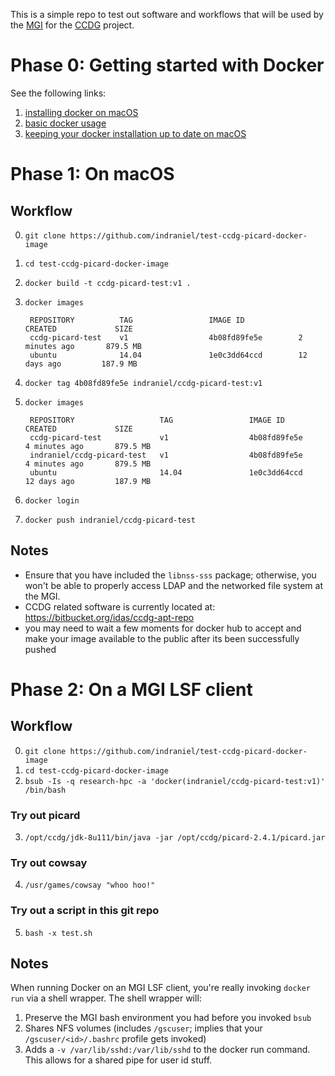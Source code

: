 This is a simple repo to test out software and workflows that will be used by the [MGI][0] for the [CCDG][4] project.

# Phase 0: Getting started with Docker

See the following links:

1.  [installing docker on macOS][1]
2.  [basic docker usage][2]
3.  [keeping your docker installation up to date on macOS][3]

# Phase 1: On macOS

## Workflow

0. `git clone https://github.com/indraniel/test-ccdg-picard-docker-image`
1. `cd test-ccdg-picard-docker-image`
2. `docker build -t ccdg-picard-test:v1 . `
3. `docker images`
    
        REPOSITORY          TAG                 IMAGE ID            CREATED             SIZE
        ccdg-picard-test    v1                  4b08fd89fe5e        2 minutes ago       879.5 MB
        ubuntu              14.04               1e0c3dd64ccd        12 days ago         187.9 MB
    
4. `docker tag 4b08fd89fe5e indraniel/ccdg-picard-test:v1`
5. `docker images`
    
        REPOSITORY                   TAG                 IMAGE ID            CREATED             SIZE
        ccdg-picard-test             v1                  4b08fd89fe5e        4 minutes ago       879.5 MB
        indraniel/ccdg-picard-test   v1                  4b08fd89fe5e        4 minutes ago       879.5 MB
        ubuntu                       14.04               1e0c3dd64ccd        12 days ago         187.9 MB
    
6. `docker login`
7. `docker push indraniel/ccdg-picard-test`

## Notes

* Ensure that you have included the `libnss-sss` package; otherwise, you won't be able to properly access LDAP and the networked file system at the MGI.
* CCDG related software is currently located at: https://bitbucket.org/idas/ccdg-apt-repo
* you may need to wait a few moments for docker hub to accept and make your image available to the public after its been successfully pushed


# Phase 2: On a MGI LSF client
## Workflow 

0. `git clone https://github.com/indraniel/test-ccdg-picard-docker-image`
1. `cd test-ccdg-picard-docker-image`
2. `bsub -Is -q research-hpc -a 'docker(indraniel/ccdg-picard-test:v1)' /bin/bash`

### Try out picard

3. `/opt/ccdg/jdk-8u111/bin/java -jar /opt/ccdg/picard-2.4.1/picard.jar`

### Try out cowsay

4. `/usr/games/cowsay "whoo hoo!"`

### Try out a script in this git repo

5. `bash -x test.sh`

## Notes

When running Docker on an MGI LSF client, you're really invoking `docker run` via a shell wrapper.  The shell wrapper will:

1. Preserve the MGI bash environment you had before you invoked `bsub`
2. Shares NFS volumes (includes `/gscuser`; implies that your `/gscuser/<id>/.bashrc` profile gets invoked)
3. Adds a `-v /var/lib/sshd:/var/lib/sshd` to the docker run command.  This allows for a shared pipe for user id stuff.

[0]: http://genome.wustl.edu
[1]: https://mixablehodgepodge.blogspot.com/2016/10/docker-install-docker-on-apples-macos.html
[2]: https://mixablehodgepodge.blogspot.com/2016/10/docker-basic-usage.html
[3]: https://mixablehodgepodge.blogspot.com/2016/10/docker-updating-docker-installation-on.html
[4]: https://www.genome.gov/27563570/
